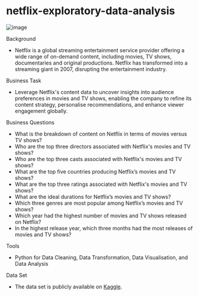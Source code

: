 # netflix-exploratory-data-analysis

![image](https://github.com/user-attachments/assets/820108a4-4416-4b1d-8e52-91f49c506511)


Background
- Netflix is a global streaming entertainment service provider offering a wide range of on-demand content, including movies, TV shows, documentaries and original productions. Netflix has transformed into a streaming giant in 2007, disrupting the entertainment industry. 

Business Task
- Leverage Netflix's content data to uncover insights into audience preferences in movies and TV shows, enabling the company to refine its content strategy, personalise recommendations, and enhance viewer engagement globally.

Business Questions
- What is the breakdown of content on Netflix in terms of movies versus TV shows?
- Who are the top three directors associated with Netflix's movies and TV shows?
- Who are the top three casts associated with Netflix's movies and TV shows?
- What are the top five countries producing Netflix’s movies and TV shows?
- What are the top three ratings associated with Netflix's movies and TV shows?
- What are the ideal durations for Netflix’s movies and TV shows?
- Which three genres are most popular among Netflix’s movies and TV shows?
- Which year had the highest number of movies and TV shows released on Netflix?
- In the highest release year, which three months had the most releases of movies and TV shows?

Tools
- Python for Data Cleaning, Data Transformation, Data Visualisation, and Data Analysis

Data Set
- The data set is publicly available on [Kaggle](https://www.kaggle.com/datasets/swatikhedekar/exploratory-data-analysis-on-netflix-data?select=netflix+img.png).
